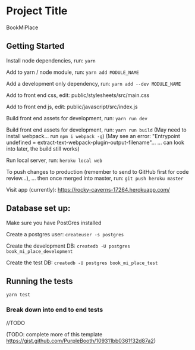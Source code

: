 
# Project Title
BookMiPlace

## Getting Started
Install node dependencies, run: `yarn`

Add to yarn / node module, run: `yarn add MODULE_NAME`

Add a development only dependency, run: `yarn add --dev MODULE_NAME`

Add to front end css, edit: public/stylesheets/src/main.css

Add to front end js, edit: public/javascript/src/index.js

Build front end assets for development, run: `yarn run dev`

Build front end assets for development, run: `yarn run build`
  (May need to install webpack... run `npm i webpack -g`)
  (May see an error: "Entrypoint undefined = extract-text-webpack-plugin-output-filename"...
  ... can look into later, the build still works)


Run local server, run: `heroku local web`


To push changes to production (remember to send to GitHub first for code review...),
... then once merged into master, run: 
`git push heroku master`

Visit app (currently): https://rocky-caverns-17264.herokuapp.com/

## Database set up:
Make sure you have PostGres installed

Create a postgres user:
`createuser -s postgres`

Create the development DB:
`createdb -U postgres book_mi_place_development`

Create the test DB:
`createdb -U postgres book_mi_place_test`

## Running the tests

`yarn test`

### Break down into end to end tests

//TODO


(TODO: complete more of this template https://gist.github.com/PurpleBooth/109311bb0361f32d87a2)

